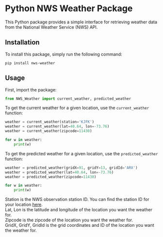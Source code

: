 # Python NWS Weather Package

This Python package provides a simple interface for retrieving weather data from the National Weather Service (NWS) API.

## Installation

To install this package, simply run the following command:

```pip install nws-weather```

## Usage
First, import the package:

```python
from NWS_Weather import current_weather, predicted_weather
```

To get the current weather for a given location, use the ```current_weather``` function:

```python
weather = current_weather(station='KJFK')
weather = current_weather(lat=40.64, lon=-73.76)
weather = current_weather(zipcode=11430)

for w in weather:
    print(w)
```

To get the predicted weather for a given location, use the ```predicted_weather``` function:

```python
weather = predicted_weather(gridX=91, gridY=13, gridId='ARX')
weather = predicted_weather(lat=40.64, lon=-73.76)
weather = predicted_weather(zipcode=11430)

for w in weather:
    print(w)
```

Station is the NWS observation station ID. You can find the station ID for your location [here](https://w1.weather.gov/xml/current_obs/seek.php?state=ny&Find=Find). </br>
Lat, Lon is the latitude and longitude of the location you want the weather for. </br>
Zipcode is the zipcode of the location you want the weather for. </br>
GridX, GridY, GridId is the grid coordinates and ID of the location you want the weather for. </br>